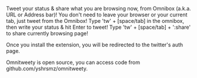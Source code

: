 Tweet your status & share what you are browsing now, from Omnibox (a.k.a. URL or Address bar)!
You don't need to leave your browser or your current tab, just tweet from the Omnibox!
Type 'tw' + [space/tab] in the omnibox, then write your status & hit Enter to tweet!
Type 'tw' + [space/tab] + ':share' to share currently browsing page!

Once you install the extension, you will be redirected to the twitter's auth page.

Omnitweety is open source, you can access code from github.com/yshrsmz/omnitweety.
